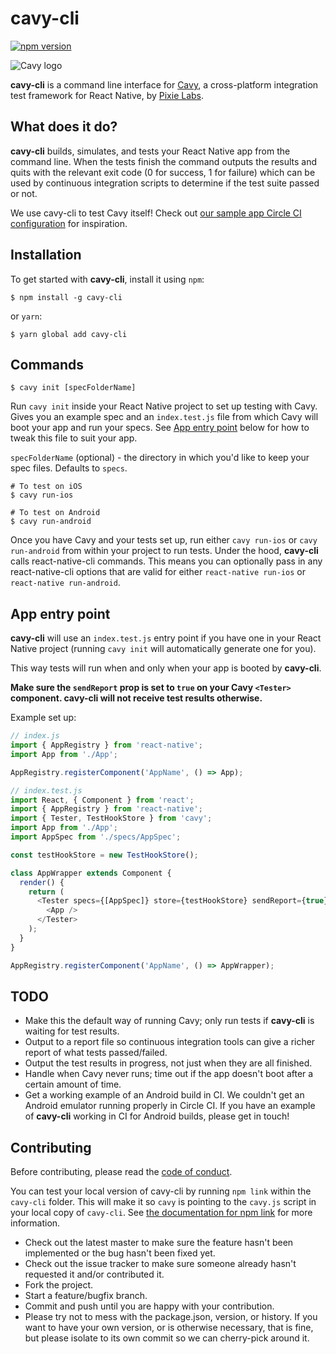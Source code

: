 # cavy-cli

[![npm version](https://badge.fury.io/js/cavy-cli.svg)](https://badge.fury.io/js/cavy-cli)

![Cavy logo](https://cloud.githubusercontent.com/assets/126989/22546798/6cf18938-e936-11e6-933f-da756b9ee7b8.png)

**cavy-cli** is a command line interface for
[Cavy](https://github.com/pixielabs/cavy), a cross-platform integration test
framework for React Native, by [Pixie Labs](https://pixielabs.io).

## What does it do?

**cavy-cli** builds, simulates, and tests your React Native app from the
command line. When the tests finish the command outputs the results and quits
with the relevant exit code (0 for success, 1 for failure) which can be used by
continuous integration scripts to determine if the test suite passed or not.

We use cavy-cli to test Cavy itself! Check out [our sample app Circle CI
configuration](https://github.com/pixielabs/cavy/blob/master/.circleci/config.yml)
for inspiration.

## Installation

To get started with **cavy-cli**, install it using `npm`:

```shell
$ npm install -g cavy-cli
```

or `yarn`:

```shell
$ yarn global add cavy-cli
```

## Commands

```shell
$ cavy init [specFolderName]
```

Run `cavy init` inside your React Native project to set up testing with Cavy.
Gives you an example spec and an `index.test.js` file from which Cavy will boot
your app and run your specs. See [App entry point](#app-entry-point) below for
how to tweak this file to suit your app.

`specFolderName` (optional) - the directory in which you'd like to keep your
spec files. Defaults to `specs`.

```shell
# To test on iOS
$ cavy run-ios

# To test on Android
$ cavy run-android
```
Once you have Cavy and your tests set up, run either `cavy run-ios` or
`cavy run-android` from within your project to run tests. Under the hood,
**cavy-cli** calls react-native-cli commands. This means you can optionally pass
in any react-native-cli options that are valid for either `react-native run-ios`
or `react-native run-android`.

## App entry point

**cavy-cli** will use an `index.test.js` entry point if you have one in your
React Native project (running `cavy init` will automatically generate one for
you).

This way tests will run when and only when your app is booted by **cavy-cli**.

**Make sure the `sendReport` prop is set to `true` on your Cavy `<Tester>`
component. cavy-cli will not receive test results otherwise.**

Example set up:

```js
// index.js
import { AppRegistry } from 'react-native';
import App from './App';

AppRegistry.registerComponent('AppName', () => App);
```

```js
// index.test.js
import React, { Component } from 'react';
import { AppRegistry } from 'react-native';
import { Tester, TestHookStore } from 'cavy';
import App from './App';
import AppSpec from './specs/AppSpec';

const testHookStore = new TestHookStore();

class AppWrapper extends Component {
  render() {
    return (
      <Tester specs={[AppSpec]} store={testHookStore} sendReport={true}>
        <App />
      </Tester>
    );
  }
}

AppRegistry.registerComponent('AppName', () => AppWrapper);
```

## TODO

- Make this the default way of running Cavy; only run tests if **cavy-cli** is
  waiting for test results.
- Output to a report file so continuous integration tools can give a richer
  report of what tests passed/failed.
- Output the test results in progress, not just when they are all finished.
- Handle when Cavy never runs; time out if the app doesn't boot after a certain
  amount of time.
- Get a working example of an Android build in CI. We couldn't get an Android
  emulator running properly in Circle CI. If you have an example of
  **cavy-cli** working in CI for Android builds, please get in touch!

## Contributing

Before contributing, please read the [code of conduct](CODE_OF_CONDUCT.md).

You can test your local version of cavy-cli by running `npm link` within the
`cavy-cli` folder. This will make it so `cavy` is pointing to the `cavy.js`
script in your local copy of `cavy-cli`. See
[the documentation for npm link](https://docs.npmjs.com/cli/link) for more
information.

- Check out the latest master to make sure the feature hasn't been implemented
  or the bug hasn't been fixed yet.
- Check out the issue tracker to make sure someone already hasn't requested it
  and/or contributed it.
- Fork the project.
- Start a feature/bugfix branch.
- Commit and push until you are happy with your contribution.
- Please try not to mess with the package.json, version, or history. If you
  want to have your own version, or is otherwise necessary, that is fine, but
  please isolate to its own commit so we can cherry-pick around it.
